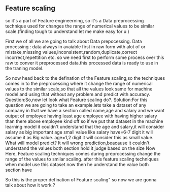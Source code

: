 ## Feature scaling 
so it's a part of Feature engineerning, so it's a Data preprocessing technique used  for changes the range of numerical values to be similar scale.(finding tough to understand let me make easy for u )

First we of all we are going to talk about Data prepocessing.
Data processing : data always in avaiable first in raw form with alot of or mistake,misssing values,inconsistent,random,duplicate,correct incorrect,repettition etc. so we need first to perform some process over this raw to conver it preprocessed data.this processed data is ready to use in the traning model.



So now head  back to the defination of the Feature scaling,so the techniques comes in to the preprocessing where it  change the range of numerical values to the similar scale,so that all the values look same for machine  model and using that without any problem and predict with accuracy.
Question:So,now let look what Feature scaling do?.
Solution:For this question we are going to take an example.lets take a dataset of any company in that we have a section called name,age and salary and we want output of employee having  least age employee with having higher salary than there above employee kind off so if we put that dataset in the machine learning model it couldn't understand that the age and salary,it will consider salary as big important age small value like
salary have=6-7 digit it will assume it as Big value.
age=1,2 digit it will consider this as small value.
What will model  predict? 
It will wrong prediction,beacause it couldn't understand the values both section hold it judge based on the size 
Now Here, Feature scaling techniques comes during preprocessing  change  the range of the values to smilar scaling.
after this feature scaling techniques when model use this dataset now then he understand the value both section have 

So this is  the proper defination of Feature scaling" 
so now we are gonna talk about how it work ?

